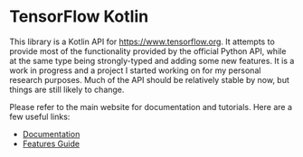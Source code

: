 # TensorFlow Kotlin

This library is a Kotlin API for https://www.tensorflow.org. It attempts to provide most of the functionality provided by the official Python API, while at the same type being strongly-typed and adding some new features. It is a work in progress and a project I started working on for my personal research purposes. Much of the API should be relatively stable by now, but things are still likely to change.

Please refer to the main website for documentation and tutorials. Here are a few useful links:

- [Documentation](https://mattmoore.io/tensorflow-kotlin/docs)
- [Features Guide](https://mattmoore.io/tensorflow-kotlin/docs/features)
